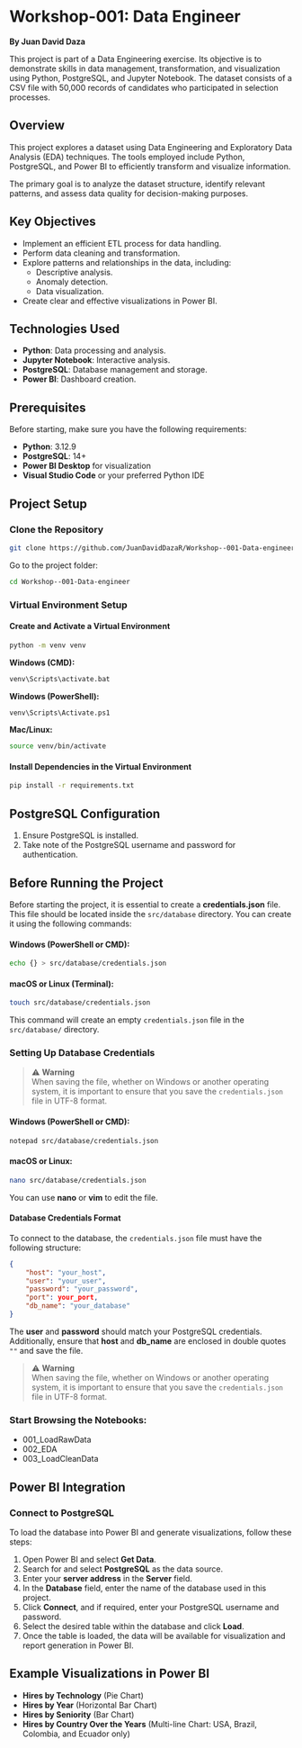 # Workshop-001: Data Engineer

**By Juan David Daza**

This project is part of a Data Engineering exercise. Its objective is to demonstrate skills in data management, transformation, and visualization using Python, PostgreSQL, and Jupyter Notebook. The dataset consists of a CSV file with 50,000 records of candidates who participated in selection processes.

## Overview

This project explores a dataset using Data Engineering and Exploratory Data Analysis (EDA) techniques. The tools employed include Python, PostgreSQL, and Power BI to efficiently transform and visualize information.

The primary goal is to analyze the dataset structure, identify relevant patterns, and assess data quality for decision-making purposes.

## Key Objectives

-   Implement an efficient ETL process for data handling.
-   Perform data cleaning and transformation.
-   Explore patterns and relationships in the data, including:
    -   Descriptive analysis.
    -   Anomaly detection.
    -   Data visualization.
-   Create clear and effective visualizations in Power BI.

## Technologies Used

-   **Python**: Data processing and analysis.
-   **Jupyter Notebook**: Interactive analysis.
-   **PostgreSQL**: Database management and storage.
-   **Power BI**: Dashboard creation.

## Prerequisites

Before starting, make sure you have the following requirements:

-   **Python**: 3.12.9
-   **PostgreSQL**: 14+
-   **Power BI Desktop** for visualization
-   **Visual Studio Code** or your preferred Python IDE

## Project Setup

### Clone the Repository

```sh
git clone https://github.com/JuanDavidDazaR/Workshop--001-Data-engineer.git
```

Go to the project folder:

```sh
cd Workshop--001-Data-engineer
```

### Virtual Environment Setup

#### Create and Activate a Virtual Environment

```sh
python -m venv venv
```

**Windows (CMD):**

```sh
venv\Scripts\activate.bat
```

**Windows (PowerShell):**

```sh
venv\Scripts\Activate.ps1
```

**Mac/Linux:**

```sh
source venv/bin/activate
```

#### Install Dependencies in the Virtual Environment

```sh
pip install -r requirements.txt
```

## PostgreSQL Configuration

1.  Ensure PostgreSQL is installed.
2.  Take note of the PostgreSQL username and password for authentication.

## Before Running the Project

Before starting the project, it is essential to create a **credentials.json** file. This file should be located inside the `src/database` directory. You can create it using the following commands:

#### Windows (PowerShell or CMD):

```sh
echo {} > src/database/credentials.json
```

#### macOS or Linux (Terminal):

```sh
touch src/database/credentials.json
```

This command will create an empty `credentials.json` file in the `src/database/` directory.

### Setting Up Database Credentials

> ⚠ **Warning**  
> When saving the file, whether on Windows or another operating system, it is important to ensure that you save the `credentials.json` file in UTF-8 format.

#### **Windows (PowerShell or CMD):**

```sh
notepad src/database/credentials.json
```

#### **macOS or Linux:**

```sh
nano src/database/credentials.json
```

You can use **nano** or **vim** to edit the file.

#### Database Credentials Format

To connect to the database, the `credentials.json` file must have the following structure:

```json
{
    "host": "your_host",
    "user": "your_user",  
    "password": "your_password",
    "port": your_port,
    "db_name": "your_database"
}
```

The **user** and **password** should match your PostgreSQL credentials. Additionally, ensure that **host** and **db_name** are enclosed in double quotes `""` and save the file.

> ⚠ **Warning**  
> When saving the file, whether on Windows or another operating system, it is important to ensure that you save the `credentials.json` file in UTF-8 format.

### Start Browsing the Notebooks:
    
-   001_LoadRawData
-   002_EDA
-   003_LoadCleanData

## Power BI Integration

### Connect to PostgreSQL

To load the database into Power BI and generate visualizations, follow these steps:

1.  Open Power BI and select **Get Data**.
2.  Search for and select **PostgreSQL** as the data source.
3.  Enter your **server address** in the **Server** field.
4.  In the **Database** field, enter the name of the database used in this project.
5.  Click **Connect**, and if required, enter your PostgreSQL username and password.
6.  Select the desired table within the database and click **Load**.
7.  Once the table is loaded, the data will be available for visualization and report generation in Power BI.

## Example Visualizations in Power BI

-   **Hires by Technology** (Pie Chart)
-   **Hires by Year** (Horizontal Bar Chart)
-   **Hires by Seniority** (Bar Chart)
-   **Hires by Country Over the Years** (Multi-line Chart: USA, Brazil, Colombia, and Ecuador only)


